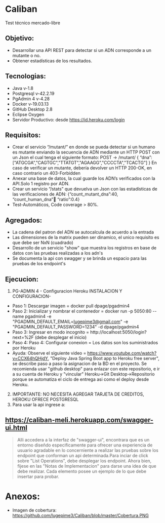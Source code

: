 # Caliban
Test técnico mercado-libre
## Objetivo:
* Desarrollar  una API REST para detectar  si un ADN corresponde a un mutante o no. 
* Obtener estadísticas de los resultados. 
## Tecnologias:
* Java v-1.8
* Postgresql v-42.2.19
* PgAdmin 4 v-4.28
* Docker v-19.03.13
* GitHub Desktop 2.8
* Eclipse Oxygen
* Servidor Productivo: desde https://id.heroku.com/login
## Requisitos:
* Crear el servicio “/mutant/” en donde se pueda detectar si un humano es mutante enviando la secuencia de ADN mediante un HTTP POST con un Json el cual tenga el siguiente formato:   POST → /mutant/
{
“dna”:["ATGCGA","CAGTGC","TTATGT","AGAAGG","CCCCTA","TCACTG"]
}
  En caso de verificar un mutante, debería devolver un HTTP 200-OK, en caso contrario un 403-Forbidden
* Anexar una base de datos, la cual guarde los ADN’s verificados con la API.Solo 1 registro por ADN.
* Crear un servicio  “/stats” que devuelva un Json con las estadísticas de las verificaciones de ADN: {“count_mutant_dna”:40, “count_human_dna”:100: “ratio”:0.4}
* Test-Automáticos, Code coverage > 80%.
## Agregados:
* La cadena del patron del ADN se autocalcula de acuerdo a la entrada
* Las dimensiones de la matrix pueden ser dinamico, el unico requisito es que debe ser NxN (cuadrado)
* Desarrollo de un servicio "show" que muestra los registros en base de datos con las pruebas realizadas  a los adn's
* Se documenta la api con swagger y se brinda un espacio para las pruebas  de los endpoint's
## Ejecucion:
1. PG-ADMIN 4 - Configuracion Heroku INSTALACION Y CONFIGURACION- 
  * Paso 1:     Descargar imagen  =        docker pull dpage/pgadmin4
  * Paso 2:     Inicializar y nombrar el contenedor =    docker run -p 5050:80   --name pgadmin4 -e "PGADMIN_DEFAULT_EMAIL=lugepime3@gmail.com"   -e "PGADMIN_DEFAULT_PASSWORD=1234"  -d dpage/pgadmin4
  * Paso 3:     Ingresar en modo incognito =  http://localhost:5050/login?next=%2F (debe desplegar el inicio)
  * Paso 4:     Paso 4:	Configurar conexion = Los datos son los suministrados por Heroku
  * Ayuda: Observe el siguiente video = https://www.youtube.com/watch?v=CCX64hQHjdY, "Deploy Java Spring Boot app to Heroku free server", se describe paso a paso la asignacion de la BD en el proyecto.
    Se recomienda  usar  "github desktop" para enlazar con este repositorio, e ir a su cuenta de Heroku y "vincular" Heroku->Git Desktop->Repositorio porque se automatiza el ciclo de entrega asi como el deploy 
    desde Heroku.
2. IMPORTANTE: NO NECESITA AGREGAR TARJETA DE CREDITOS, HEROKU OFRECE  POSTGRESQL
3. Para usar la api ingrese a:
## https://caliban-meli.herokuapp.com/swagger-ui.html
> Alli  accedera a la interfaz de "swagger-ui", encontrara que es un entorno diseñdo especificamente para ofrecer una experiencia de usuario agradable en lo concerniente a realizar las pruebas sobre los endpoint que
conforman un api determinada.Para inciar de click sobre "List Operations", debe desplegar los endpoint. Ahora bien, fijese en las "Notas de Implementacion" para darse una idea de que debe realizar.
Cada elemento posee un ejemplo de lo que debe insertar para probar.
# Anexos:
* Imagen de cobertura: https://github.com/lugepime3/Caliban/blob/master/Cobertura.PNG

    
